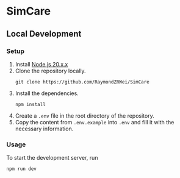 # SimCare

## Local Development

### Setup

1. Install [Node.js 20.x.x](https://nodejs.org/en)
2. Clone the repository locally.
    ```shell
    git clone https://github.com/RaymondZRWei/SimCare
    ```
3. Install the dependencies.
    ```shell
    npm install
    ```
4. Create a `.env` file in the root directory of the repository.
5. Copy the content from `.env.example` into `.env` and fill it with the necessary information.

### Usage

To start the development server, run

```shell
npm run dev
```
